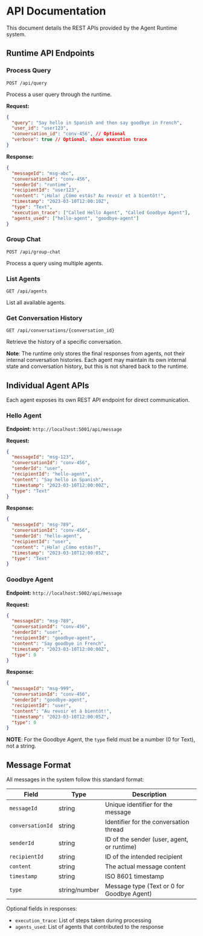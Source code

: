 # API Documentation

This document details the REST APIs provided by the Agent Runtime system.

## Runtime API Endpoints

### Process Query
```http
POST /api/query
```

Process a user query through the runtime.

**Request:**
```json
{
  "query": "Say hello in Spanish and then say goodbye in French",
  "user_id": "user123",
  "conversation_id": "conv-456", // Optional
  "verbose": true // Optional, shows execution trace
}
```

**Response:**
```json
{
  "messageId": "msg-abc",
  "conversationId": "conv-456",
  "senderId": "runtime",
  "recipientId": "user123",
  "content": "¡Hola! ¿Cómo estás? Au revoir et à bientôt!",
  "timestamp": "2023-03-10T12:00:10Z",
  "type": "Text",
  "execution_trace": ["Called Hello Agent", "Called Goodbye Agent"],
  "agents_used": ["hello-agent", "goodbye-agent"]
}
```

### Group Chat
```http
POST /api/group-chat
```

Process a query using multiple agents.

### List Agents
```http
GET /api/agents
```

List all available agents.

### Get Conversation History
```http
GET /api/conversations/{conversation_id}
```

Retrieve the history of a specific conversation.

**Note**: The runtime only stores the final responses from agents, not their internal conversation histories. Each agent may maintain its own internal state and conversation history, but this is not shared back to the runtime.

## Individual Agent APIs

Each agent exposes its own REST API endpoint for direct communication.

### Hello Agent
**Endpoint:** `http://localhost:5001/api/message`

**Request:**
```json
{
  "messageId": "msg-123",
  "conversationId": "conv-456",
  "senderId": "user",
  "recipientId": "hello-agent",
  "content": "Say hello in Spanish",
  "timestamp": "2023-03-10T12:00:00Z",
  "type": "Text"
}
```

**Response:**
```json
{
  "messageId": "msg-789",
  "conversationId": "conv-456",
  "senderId": "hello-agent",
  "recipientId": "user",
  "content": "¡Hola! ¿Cómo estás?",
  "timestamp": "2023-03-10T12:00:05Z",
  "type": "Text"
}
```

### Goodbye Agent
**Endpoint:** `http://localhost:5002/api/message`

**Request:**
```json
{
  "messageId": "msg-789",
  "conversationId": "conv-456",
  "senderId": "user",
  "recipientId": "goodbye-agent",
  "content": "Say goodbye in French",
  "timestamp": "2023-03-10T12:00:00Z",
  "type": 0
}
```

**Response:**
```json
{
  "messageId": "msg-999",
  "conversationId": "conv-456",
  "senderId": "goodbye-agent",
  "recipientId": "user",
  "content": "Au revoir et à bientôt!",
  "timestamp": "2023-03-10T12:00:05Z",
  "type": 0
}
```

**NOTE**: For the Goodbye Agent, the `type` field must be a number (0 for Text), not a string.

## Message Format

All messages in the system follow this standard format:

| Field            | Type          | Description                                |
| ---------------- | ------------- | ------------------------------------------ |
| `messageId`      | string        | Unique identifier for the message          |
| `conversationId` | string        | Identifier for the conversation thread     |
| `senderId`       | string        | ID of the sender (user, agent, or runtime) |
| `recipientId`    | string        | ID of the intended recipient               |
| `content`        | string        | The actual message content                 |
| `timestamp`      | string        | ISO 8601 timestamp                         |
| `type`           | string/number | Message type (Text or 0 for Goodbye Agent) |

Optional fields in responses:
- `execution_trace`: List of steps taken during processing
- `agents_used`: List of agents that contributed to the response 